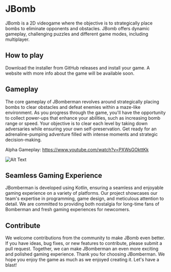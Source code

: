# JBomb

JBomb is a 2D videogame where the objective is to strategically place bombs to eliminate opponents and obstacles. JBomb offers dynamic gameplay, challenging puzzles and different game modes, including multiplayer.

## How to play
Download the installer from GitHub releases and install your game. A website with more info about the game will be available soon.

## Gameplay

The core gameplay of JBomberman revolves around strategically placing bombs to clear obstacles and defeat enemies within a maze-like environment. As you progress through the game, you'll have the opportunity to collect power-ups that enhance your abilities, such as increasing bomb range or speed. Your objective is to clear each level by taking down adversaries while ensuring your own self-preservation. Get ready for an adrenaline-pumping adventure filled with intense moments and strategic decision-making.

Alpha Gameplay: https://www.youtube.com/watch?v=PXWsGOkttKk

![Alt Text](https://i.postimg.cc/xTCLkhdK/Schermata-2023-09-08-alle-10-37-57.png)

## Seamless Gaming Experience

JBomberman is developed using Kotlin, ensuring a seamless and enjoyable gaming experience on a variety of platforms. Our project showcases our team's expertise in programming, game design, and meticulous attention to detail. We are committed to providing both nostalgia for long-time fans of Bomberman and fresh gaming experiences for newcomers.

## Contribute

We welcome contributions from the community to make JBomb even better. If you have ideas, bug fixes, or new features to contribute, please submit a pull request. Together, we can make JBomberman an even more exciting and polished gaming experience.
Thank you for choosing JBomberman. We hope you enjoy the game as much as we enjoyed creating it. Let's have a blast!
